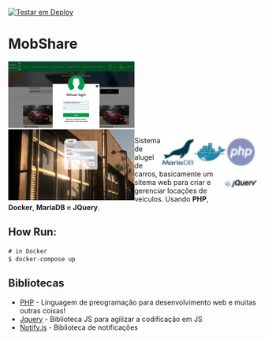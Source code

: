 [![Testar em Deploy](https://www.herokucdn.com/deploy/button.png)](https://heroku.com/deploy/?template=https://github.com/gilberto-009199/mobshare)

# MobShare

<img src="./mobshare.png" width="256px" alt="Tela inicial"><img src="./login_cms.png" width="256px" alt="login cms" align="left">


<img align="right" src="./assets/php.svg" alt="PHP" width="64px"/>
<img align="right" src="./assets/docker16x16.svg" alt="Docker" width="64px"/>
<img align="right" src="./assets/mariadb.svg" alt="MariaDB" width="64px"/>
<img align="right" src="./assets/jquery.svg" alt="JQuery" width="64px"/>

Sistema de alugel de carros, basicamente um sitema web para
criar e gerenciar locações de veiculos. Usando **PHP**, **Docker**, **MariaDB** e **JQuery**.

## How Run:

```shell
# in Docker
$ docker-compose up
```

## Bibliotecas

* [PHP](https://www.php.net/manual/pt_BR/intro-whatis.php) - Linguagem de preogramação para desenvolvimento web e muitas outras coisas!
* [Jquery](https://jquery.com) - Biblioteca JS para agilizar a codificação em JS
* [Notify.js](http://notifyjs.com/) - Biblioteca de notificações

